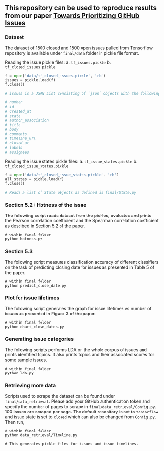 ## This repository can be used to reproduce results from our paper [Towards Prioritizing GitHub Issues](https://dl.acm.org/doi/abs/10.1145/3385032.3385052)

### Dataset

The dataset of 1500 closed and 1500 open issues pulled from Tensorflow repository is available under `final/data` folder in pickle file format.

Reading the issue pickle files:
a. `tf_issues.pickle`
b. `tf_closed_issues.pickle`

```python
f = open('data/tf_closed_issues.pickle', 'rb')
issues = pickle.load(f)
f.close()

# issues is a JSON List consisting of `json` objects with the following keys (one per issue). 

# number
# id
# created_at
# state
# author_association
# title
# body
# comments
# timeline_url
# closed_at
# labels
# assignees
```

Reading the issue states pickle files:
a. `tf_issue_states.pickle`
b. `tf_closed_issue_states.pickle`

```python
f = open('data/tf_closed_issue_states.pickle', 'rb')
all_states = pickle.load(f)
f.close()

# Reads a list of State objects as defined in final/State.py
```

### Section 5.2 : Hotness of the issue

The followiing script reads dataset from the pickles, evaluates and prints the Pearson correlation coefficient and the Spearman correlation coefficient as descibed in Section 5.2 of the paper.

```
# within final folder
python hotness.py
```

### Section 5.3

The following script measures classification accuracy of different classifiers on the task of predicting closing date for issues as presented in Table 5 of the paper.

```
# within final folder
python predict_close_date.py
```

### Plot for issue lifetimes

The following script generates the graph for issue lifetimes vs number of issues as presented in Figure-3 of the paper.

```
# within final folder
python chart_close_dates.py
```

### Generating issue categories

The following scripts performs LDA on the whole corpus of issues and prints identified topics. It also prints topics and their associated scores for some sample issues.

```
# within final folder
python lda.py

```

### Retrieving more data

Scripts used to scrape the dataset can be found under `final/data_retrieval`. Please add your GitHub authentication token and specify the number of pages to scrape in `final/data_retrieval/Config.py`. 100 issues are scraped per page. The default repository is set to `tensorflow` and issue state is set to `closed` which can also be changed from `Config.py`. Then run,

```
# within final folder
python data_retrieval/Timeline.py 

# This generates pickle files for issues and issue timelines. 
````


